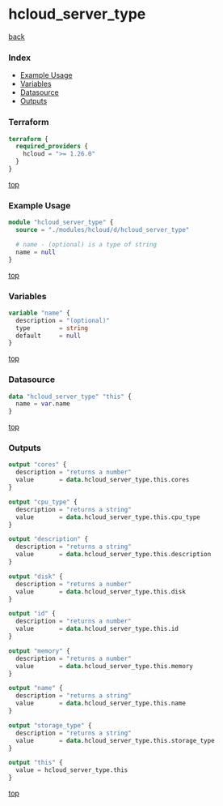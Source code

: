 # hcloud_server_type

[back](../hcloud.md)

### Index

- [Example Usage](#example-usage)
- [Variables](#variables)
- [Datasource](#datasource)
- [Outputs](#outputs)

### Terraform

```terraform
terraform {
  required_providers {
    hcloud = ">= 1.26.0"
  }
}
```

[top](#index)

### Example Usage

```terraform
module "hcloud_server_type" {
  source = "./modules/hcloud/d/hcloud_server_type"

  # name - (optional) is a type of string
  name = null
}
```

[top](#index)

### Variables

```terraform
variable "name" {
  description = "(optional)"
  type        = string
  default     = null
}
```

[top](#index)

### Datasource

```terraform
data "hcloud_server_type" "this" {
  name = var.name
}
```

[top](#index)

### Outputs

```terraform
output "cores" {
  description = "returns a number"
  value       = data.hcloud_server_type.this.cores
}

output "cpu_type" {
  description = "returns a string"
  value       = data.hcloud_server_type.this.cpu_type
}

output "description" {
  description = "returns a string"
  value       = data.hcloud_server_type.this.description
}

output "disk" {
  description = "returns a number"
  value       = data.hcloud_server_type.this.disk
}

output "id" {
  description = "returns a number"
  value       = data.hcloud_server_type.this.id
}

output "memory" {
  description = "returns a number"
  value       = data.hcloud_server_type.this.memory
}

output "name" {
  description = "returns a string"
  value       = data.hcloud_server_type.this.name
}

output "storage_type" {
  description = "returns a string"
  value       = data.hcloud_server_type.this.storage_type
}

output "this" {
  value = hcloud_server_type.this
}
```

[top](#index)